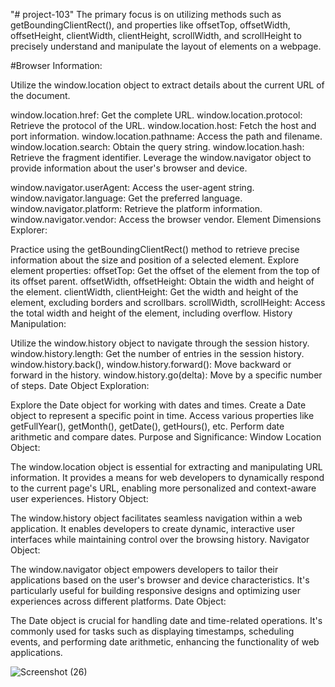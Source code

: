 "# project-103" 
The primary focus is on utilizing methods such as getBoundingClientRect(), and properties like offsetTop, offsetWidth, offsetHeight, clientWidth, clientHeight, scrollWidth, and scrollHeight to precisely understand and manipulate the layout of elements on a webpage.

#Browser Information:

Utilize the window.location object to extract details about the current URL of the document.

window.location.href: Get the complete URL.
window.location.protocol: Retrieve the protocol of the URL.
window.location.host: Fetch the host and port information.
window.location.pathname: Access the path and filename.
window.location.search: Obtain the query string.
window.location.hash: Retrieve the fragment identifier.
Leverage the window.navigator object to provide information about the user's browser and device.

window.navigator.userAgent: Access the user-agent string.
window.navigator.language: Get the preferred language.
window.navigator.platform: Retrieve the platform information.
window.navigator.vendor: Access the browser vendor.
Element Dimensions Explorer:

Practice using the getBoundingClientRect() method to retrieve precise information about the size and position of a selected element.
Explore element properties:
offsetTop: Get the offset of the element from the top of its offset parent.
offsetWidth, offsetHeight: Obtain the width and height of the element.
clientWidth, clientHeight: Get the width and height of the element, excluding borders and scrollbars.
scrollWidth, scrollHeight: Access the total width and height of the element, including overflow.
History Manipulation:

Utilize the window.history object to navigate through the session history.
window.history.length: Get the number of entries in the session history.
window.history.back(), window.history.forward(): Move backward or forward in the history.
window.history.go(delta): Move by a specific number of steps.
Date Object Exploration:

Explore the Date object for working with dates and times.
Create a Date object to represent a specific point in time.
Access various properties like getFullYear(), getMonth(), getDate(), getHours(), etc.
Perform date arithmetic and compare dates.
Purpose and Significance:
Window Location Object:

The window.location object is essential for extracting and manipulating URL information. It provides a means for web developers to dynamically respond to the current page's URL, enabling more personalized and context-aware user experiences.
History Object:

The window.history object facilitates seamless navigation within a web application. It enables developers to create dynamic, interactive user interfaces while maintaining control over the browsing history.
Navigator Object:

The window.navigator object empowers developers to tailor their applications based on the user's browser and device characteristics. It's particularly useful for building responsive designs and optimizing user experiences across different platforms.
Date Object:

The Date object is crucial for handling date and time-related operations. It's commonly used for tasks such as displaying timestamps, scheduling events, and performing date arithmetic, enhancing the functionality of web applications.

![Screenshot (26)](https://github.com/hadeelshahin/project-103/assets/106568841/c946abf8-1451-4a8d-9c2d-1504f72b2195)


